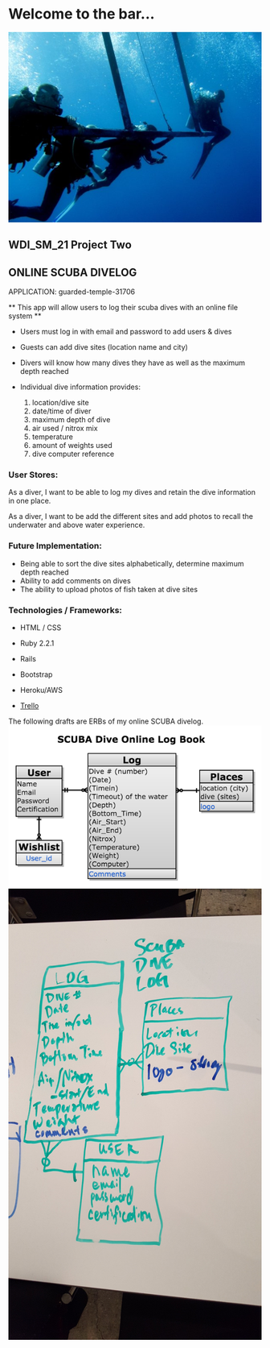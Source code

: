 # Welcome to the bar...

![](/app/assets/images/divebar.jpg)

## WDI_SM_21 Project Two
## ONLINE SCUBA DIVELOG
APPLICATION: guarded-temple-31706

** This app will allow users to log their scuba dives with an online file system **

* Users must log in with email and password to add users & dives

* Guests can add dive sites (location name and city)

* Divers will know how many dives they have as well as the maximum depth reached

* Individual dive information provides:
  1. location/dive site
  2. date/time of diver
  3. maximum depth of dive
  4. air used / nitrox mix
  5. temperature
  6. amount of weights used
  7. dive computer reference


### User Stores:

As a diver, I want to be able to log my dives and retain the dive information in one place.

As a diver, I want to be add the different sites and add photos to recall the underwater and above water experience.

### Future Implementation:

* Being able to sort the dive sites alphabetically, determine maximum depth reached
* Ability to add comments on dives
* The ability to upload photos of fish taken at dive sites

### Technologies / Frameworks:

* HTML / CSS
* Ruby 2.2.1
* Rails
* Bootstrap
* Heroku/AWS

* [Trello](https://trello.com/b/swhcynVc/wdi-p2-scuba-log-book)

The following drafts are ERBs of my online SCUBA divelog.
![](/app/assets/images/logbook.png)![](/app/assets/images/wireframe.jpg)
